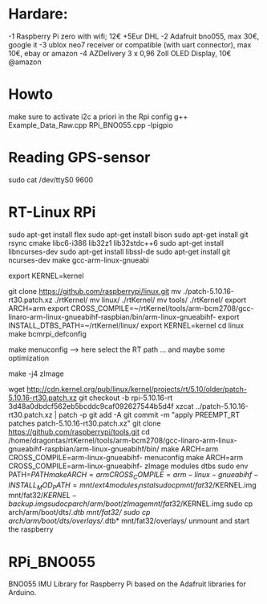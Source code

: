 # Hardare:
-1 Raspberry Pi zero with wifi; 12€ +5Eur DHL
-2 Adafruit bno055, max 30€, google it
-3 ublox neo7 receiver or compatible (with uart connector), max 10€, ebay or amazon
-4 AZDelivery 3 x 0,96 Zoll OLED Display, 10€ @amazon

# Howto

make sure to activate i2c a priori in the Rpi config
g++ Example_Data_Raw.cpp RPi_BNO055.cpp -lpigpio

# Reading GPS-sensor
sudo cat /dev/ttyS0 9600

# RT-Linux RPi
sudo apt-get install flex
sudo apt-get install bison
sudo apt-get install git rsync cmake libc6-i386 lib32z1 lib32stdc++6
sudo apt-get install libncurses-dev
sudo apt-get install libssl-de
sudo apt-get install git ncurses-dev make gcc-arm-linux-gnueabi

export KERNEL=kernel

git clone https://github.com/raspberrypi/linux.git
mv ./patch-5.10.16-rt30.patch.xz ./rtKernel/
mv linux/ ./rtKernel/
mv tools/ ./rtKernel/
export ARCH=arm
export CROSS_COMPILE=~/rtKernel/tools/arm-bcm2708/gcc-linaro-arm-linux-gnueabihf-raspbian/bin/arm-linux-gnueabihf-
export INSTALL_DTBS_PATH=~/rtKernel/linux/
export KERNEL=kernel
cd linux
make bcmrpi_defconfig

make menuconfig   --> here select the RT path ... and maybe some optimization

make -j4 zImage 

wget http://cdn.kernel.org/pub/linux/kernel/projects/rt/5.10/older/patch-5.10.16-rt30.patch.xz
git checkout -b rpi-5.10.16-rt 3d48a0dbdcf562eb5bcddc9caf092627544b5d4f
xzcat ../patch-5.10.16-rt30.patch.xz | patch -p
git add -A
git commit -m "apply PREEMPT_RT patches patch-5.10.16-rt30.patch.xz"
git clone https://github.com/raspberrypi/tools.git
cd /home/dragontas/rtKernel/tools/arm-bcm2708/gcc-linaro-arm-linux-gnueabihf-raspbian/arm-linux-gnueabihf/bin/
make ARCH=arm CROSS_COMPILE=arm-linux-gnueabihf- menuconfig
make ARCH=arm CROSS_COMPILE=arm-linux-gnueabihf- zImage modules dtbs
sudo env PATH=$PATH make ARCH=arm CROSS_COMPILE=arm-linux-gnueabihf- INSTALL_MOD_PATH=mnt/ext4 modules_instal
sudo cp mnt/fat32/$KERNEL.img mnt/fat32/$KERNEL-backup.img
sudo cp arch/arm/boot/zImage mnt/fat32/$KERNEL.img
sudo cp arch/arm/boot/dts/*.dtb mnt/fat32/
sudo cp arch/arm/boot/dts/overlays/*.dtb* mnt/fat32/overlays/
unmount and start the raspberry



# RPi_BNO055
BNO055 IMU Library for Raspberry Pi based on the Adafruit libraries for Arduino.
